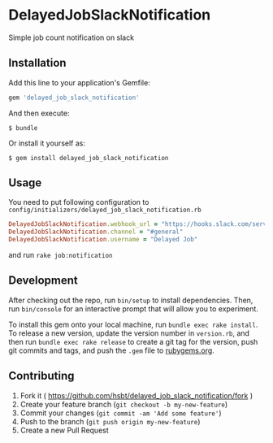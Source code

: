 # DelayedJobSlackNotification

Simple job count notification on slack

## Installation

Add this line to your application's Gemfile:

```ruby
gem 'delayed_job_slack_notification'
```

And then execute:

    $ bundle

Or install it yourself as:

    $ gem install delayed_job_slack_notification

## Usage

You need to put following configuration to ```config/initializers/delayed_job_slack_notification.rb```

```ruby
DelayedJobSlackNotification.webhook_url = "https://hooks.slack.com/services/your/hook"
DelayedJobSlackNotification.channel = "#general"
DelayedJobSlackNotification.username = "Delayed Job"
```

and run ```rake job:notification```

## Development

After checking out the repo, run `bin/setup` to install dependencies. Then, run `bin/console` for an interactive prompt that will allow you to experiment.

To install this gem onto your local machine, run `bundle exec rake install`. To release a new version, update the version number in `version.rb`, and then run `bundle exec rake release` to create a git tag for the version, push git commits and tags, and push the `.gem` file to [rubygems.org](https://rubygems.org).

## Contributing

1. Fork it ( https://github.com/hsbt/delayed_job_slack_notification/fork )
2. Create your feature branch (`git checkout -b my-new-feature`)
3. Commit your changes (`git commit -am 'Add some feature'`)
4. Push to the branch (`git push origin my-new-feature`)
5. Create a new Pull Request
